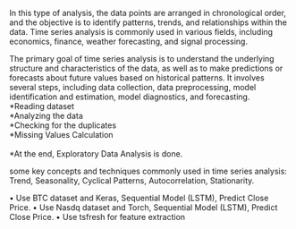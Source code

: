 In this type of analysis, the data points are arranged in chronological order, and the objective is to identify patterns, trends,
and relationships within the data. Time series analysis is commonly used in various fields, including economics, finance, weather forecasting, and signal processing.

The primary goal of time series analysis is to understand the underlying structure and characteristics of the data, as well as to make predictions 
or forecasts about future values based on historical patterns. It involves several steps, including data collection, data preprocessing, model identification and estimation, 
model diagnostics, and forecasting.
<br>*Reading dataset
<br>*Analyzing the data 
<br>*Checking for the duplicates 
<br>*Missing Values Calculation  
<br>*At the end, Exploratory Data Analysis is done.

some key concepts and techniques commonly used in time series analysis:
Trend, Seasonality, Cyclical Patterns, Autocorrelation, Stationarity.



•	Use BTC dataset and Keras,  Sequential Model (LSTM), Predict Close Price.
•	Use Nasdq dataset and Torch, Sequential Model (LSTM), Predict Close Price.
•	Use tsfresh for feature extraction


